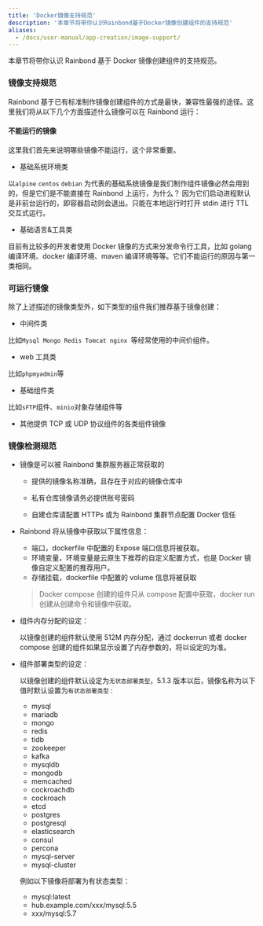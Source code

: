 ```yaml
---
title: 'Docker镜像支持规范'
description: '本章节将带你认识Rainbond基于Docker镜像创建组件的支持规范'
aliases:
  - /docs/user-manual/app-creation/image-support/
---
```


本章节将带你认识 Rainbond 基于 Docker 镜像创建组件的支持规范。

### 镜像支持规范

Rainbond 基于已有标准制作镜像创建组件的方式是最快，兼容性最强的途径。这里我们将从以下几个方面描述什么镜像可以在 Rainbond 运行：

#### 不能运行的镜像

这里我们首先来说明哪些镜像不能运行，这个非常重要。

- 基础系统环境类

以`alpine` `centos` `debian` 为代表的基础系统镜像是我们制作组件镜像必然会用到的，但是它们是不能直接在 Rainbond 上运行，为什么？ 因为它们启动进程默认是非前台运行的，即容器启动则会退出。只能在本地运行时打开 stdin 进行 TTL 交互式运行。

- 基础语言&工具类

目前有比较多的开发者使用 Docker 镜像的方式来分发命令行工具，比如 golang 编译环境、docker 编译环境、maven 编译环境等等。它们不能运行的原因与第一类相同。

### 可运行镜像

除了上述描述的镜像类型外，如下类型的组件我们推荐基于镜像创建：

- 中间件类

比如`Mysql Mongo Redis Tomcat nginx `等经常使用的中间价组件。

- web 工具类

比如`phpmyadmin`等

- 基础组件类

比如`sFTP`组件、`minio`对象存储组件等

- 其他提供 TCP 或 UDP 协议组件的各类组件镜像

### 镜像检测规范

- 镜像是可以被 Rainbond 集群服务器正常获取的

  - 提供的镜像名称准确，且存在于对应的镜像仓库中

  - 私有仓库镜像请务必提供账号密码
  - 自建仓库请配置 HTTPs 或为 Rainbond 集群节点配置 Docker 信任

- Rainbond 将从镜像中获取以下属性信息：

  - 端口，dockerfile 中配置的 Expose 端口信息将被获取。
  - 环境变量，环境变量是云原生下推荐的自定义配置方式，也是 Docker 镜像自定义配置的推荐用户。
  - 存储挂载，dockerfile 中配置的 volume 信息将被获取

  > Docker compose 创建的组件只从 compose 配置中获取，docker run 创建从创建命令和镜像中获取。

- 组件内存分配的设定：

  以镜像创建的组件默认使用 512M 内存分配，通过 dockerrun 或者 docker compose 创建的组件如果显示设置了内存参数的，将以设定的为准。

- 组件部署类型的设定：

  以镜像创建的组件默认设定为`无状态部署类型`，5.1.3 版本以后，镜像名称为以下值时默认设置为`有状态部署类型` :

  - mysql
  - mariadb
  - mongo
  - redis
  - tidb
  - zookeeper
  - kafka
  - mysqldb
  - mongodb
  - memcached
  - cockroachdb
  - cockroach
  - etcd
  - postgres
  - postgresql
  - elasticsearch
  - consul
  - percona
  - mysql-server
  - mysql-cluster

  例如以下镜像将部署为有状态类型：

  - mysql:latest
  - hub.example.com/xxx/mysql:5.5
  - xxx/mysql:5.7
